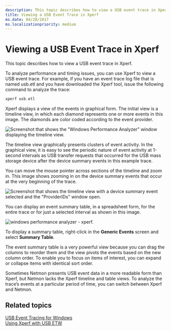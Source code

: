 ```yaml
---
description: This topic describes how to view a USB event trace in Xperf.
title: Viewing a USB Event Trace in Xperf
ms.date: 04/20/2017
ms.localizationpriority: medium
---
```


# Viewing a USB Event Trace in Xperf


This topic describes how to view a USB event trace in Xperf.

To analyze performance and timing issues, you can use Xperf to view a USB event trace. For example, if you have an event trace log file that is named usb.etl and you have downloaded the Xperf tool, issue the following command to analyze the trace:

```cpp
xperf usb.etl
```

Xperf displays a view of the events in graphical form. The initial view is a timeline view, in which each diamond represents one or more events in this image. The diamonds are color coded according to the event provider.

![Screenshot that shows the "Windows Performance Analyzer" window displaying the timeline view.](images/xperf.png)

The timeline view graphically presents clusters of event activity. In the graphical view, it is easy to see the periodic nature of event activity at 1-second intervals as USB transfer requests that occurred for the USB mass storage device after the device summary events in this example trace.

You can move the mouse pointer across sections of the timeline and zoom in. This image shows zooming in on the device summary events that occur at the very beginning of the trace.

![Screenshot that shows the timeline view with a device summary event selected and the "ProviderIDs" window open.](images/xperf1.png)

You can display an event summary table, in a spreadsheet form, for the entire trace or for just a selected interval as shown in this image.

![windows performance analyzer - xperf.](images/xperf2.png)

To display a summary table, right-click in the **Generic Events** screen and select **Summary Table**.

The event summary table is a very powerful view because you can drag the columns to reorder them and the view pivots the events based on the new column order. To enable you to focus on items of interest, you can expand or collapse items with identical sort order.

Sometimes Netmon presents USB event data in a more readable form than Xperf, but Netmon lacks the Xperf timeline and table views. To analyze the trace’s events at a particular period of time, you can switch between Xperf and Netmon.

## Related topics
[USB Event Tracing for Windows](usb-event-tracing-for-windows.md)  
[Using Xperf with USB ETW](using-xperf-with-usb-etw.md)  



